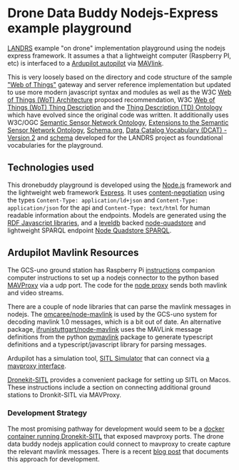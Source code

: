 # Drone Data Buddy Nodejs-Express example playground

[LANDRS](https://landrs.org) example "on drone" implementation playground using the nodejs express framework. It assumes a that a lightweight computer (Raspberry PI, etc) is interfaced to a [Ardupilot autopilot](https://ardupilot.org/dev/docs/raspberry-pi-via-mavlink.html) via [MAVlink](https://arxiv.org/pdf/1906.10641.pdf).

This is very loosely based on the directory and code structure of the sample ["Web of Things"](https://github.com/webofthings/webofthings.js) gateway and server reference implementation but updated to use more modern javascript syntax and modules as well as the W3C [Web of Things (WoT) Architecture](https://www.w3.org/TR/wot-architecture/) proposed recommendation, W3C [Web of Things (WoT) Thing Description](https://www.w3.org/TR/wot-thing-description) and the [Thing Description (TD) Ontology](https://www.w3.org/2019/wot/td) which have evolved since the original code was written. It additionally uses W3C/OGC [Semantic Sensor Network Ontology](https://www.w3.org/TR/vocab-ssn/), [Extensions to the Semantic Sensor Network Ontology](https://www.w3.org/TR/vocab-ssn-ext/), [Schema.org](https://schema.org), [Data Catalog Vocabulary (DCAT) - Version 2](https://www.w3.org/TR/vocab-dcat-2/) and [schema](https://schema.landrs.org) developed for the LANDRS project as foundational vocabularies for the playground.

## Technologies used

This dronebuddy playground is developed using the [Node.js](https://nodejs.org/en/) framework and the lightweight web framework [Express](https://expressjs.com/). It uses [content-negotiation](https://developer.mozilla.org/en-US/docs/Web/HTTP/Content_negotiation) using the types `Content-Type: application/ld+json` and `Content-Type: application/json` for the api and `Content-Type: text/html` for human readable information about the endpoints. Models are generated using the [RDF Javascript libraries](http://rdf.js.org/), and a [leveldb](https://github.com/google/leveldb) backed [node-quadstore](https://github.com/beautifulinteractions/node-quadstore) and lightweight SPARQL endpoint [Node Quadstore SPARQL](https://github.com/beautifulinteractions/node-quadstore-sparql).

## Ardupilot Mavlink Resources

The GCS-uno ground station has Raspberry Pi [instructions](https://gcs.gitbook.io/uno/setup_navio2_guide) companion computer instructions to set up a nodejs connector to the python based [MAVProxy](http://ardupilot.github.io/MAVProxy/html/getting_started/download_and_installation.html#linux) via a udp port. The code for the [node proxy](https://github.com/GCS-uno/drone_board) sends both mavlink and video streams.

There are a couple of node libraries that can parse the mavlink messages in nodejs. The [omcaree/node-mavlink](https://github.com/omcaree/node-mavlink) is used by the GCS-uno system for decoding mavlink 1.0 messages, which is a bit out of date. An alternative package, [ifrunistuttgart/node-mavlink](https://github.com/ifrunistuttgart/node-mavlink) uses the MAVLink message definitions from the python [pymavlink](https://github.com/ArduPilot/pymavlink) package to generate typescript definitions and a typescript/javascript library for parsing messages.

Ardupilot has a simulation tool, [SITL Simulator](https://ardupilot.org/dev/docs/sitl-simulator-software-in-the-loop.html) that can connect via [a mavproxy interface](https://ardupilot.org/dev/docs/copter-sitl-mavproxy-tutorial.html).

[Dronekit-SITL](https://dronekit-python.readthedocs.io/en/latest/develop/sitl_setup.html) provides a convenient package for setting up SITL on Macos. These instructions include a section on connecting additional ground stations to Dronkit-SITL via MAVProxy.

### Development Strategy

The most promising pathway for development would seem to be a [docker container running Dronekit-SITL](https://github.com/emantas/uav-sitl-docker) that exposed mavproxy ports. The drone data buddy nodejs application could connect to mavproxy to create capture the relevant mavlink messages. There is a recent [blog post](https://javiermunhoz.com/blog/2018/06/08/open-source-uav-sitl-in-docker-mission-planner-and-mav-tools.html) that documents this approach for development.
